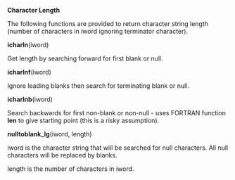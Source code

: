 **Character Length**

  The following functions are provided to return character string
  length (number of characters in iword ignoring terminator
  character).

**icharln**(iword)

Get length by searching forward for first blank or
null.

**icharlnf**(iword) 

Ignore leading blanks then search for terminating
blank or null.

**icharlnb**(iword) 

Search backwards for first non-blank or non-null -
uses FORTRAN function **len** to give starting point (this is a risky
assumption). 

**nulltoblank\_lg**(iword, length)

iword is the character string that will be searched for null
characters. All null characters will be replaced by blanks.

length is the number of characters in iword.

